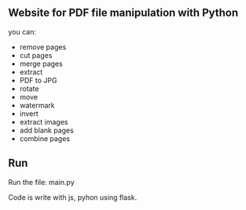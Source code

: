 ## Website for PDF file manipulation with Python
you can: 
- remove pages
- cut pages
- merge pages
- extract
- PDF to JPG
- rotate
- move
- watermark
- invert
- extract images
- add blank pages
- combine pages

## Run

Run the file: main.py


Code is write with js, pyhon using flask.

